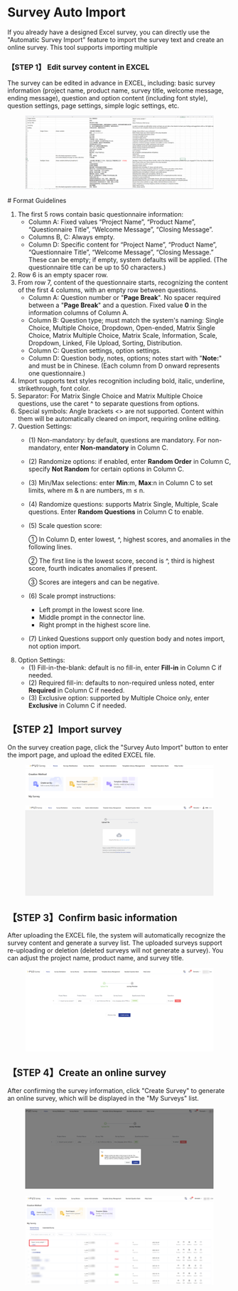 # Survey Auto Import

If you already have a designed Excel survey, you can directly use the "Automatic Survey Import" feature to import the survey text and create an online survey. This tool supports importing multiple

### 【STEP 1】 Edit survey content in EXCEL

The survey can be edited in advance in EXCEL, including: basic survey information (project name, product name, survey title, welcome message, ending message), question and option content (including font style), question settings, page settings, simple logic settings, etc.

<figure><img src="../../../.gitbook/assets/image (843).png" alt=""><figcaption></figcaption></figure>

\# Format Guidelines

1. The first 5 rows contain basic questionnaire information:
   * Column A: Fixed values “Project Name”, “Product Name”, “Questionnaire Title”, “Welcome Message”, “Closing Message”.
   * Columns B, C: Always empty.
   * Column D: Specific content for “Project Name”, “Product Name”, “Questionnaire Title”, “Welcome Message”, “Closing Message.” These can be empty; if empty, system defaults will be applied. (The questionnaire title can be up to 50 characters.)
2. Row 6 is an empty spacer row.
3. From row 7, content of the questionnaire starts, recognizing the content of the first 4 columns, with an empty row between questions.
   * Column A: Question number or "**Page Break**". No spacer required between a "**Page Break**" and a question. Fixed value **0** in the information columns of Column A.
   * Column B: Question type; must match the system's naming: Single Choice, Multiple Choice, Dropdown, Open-ended, Matrix Single Choice, Matrix Multiple Choice, Matrix Scale, Information, Scale, Dropdown, Linked, File Upload, Sorting, Distribution.
   * Column C: Question settings, option settings.
   * Column D: Question body, notes, options; notes start with "**Note:**" and must be in Chinese. (Each column from D onward represents one questionnaire.)
4. Import supports text styles recognition including bold, italic, underline, strikethrough, font color.
5. Separator: For Matrix Single Choice and Matrix Multiple Choice questions, use the caret ^ to separate questions from options.
6. Special symbols: Angle brackets <> are not supported. Content within them will be automatically cleared on import, requiring online editing.
7. Question Settings:
   * (1) Non-mandatory: by default, questions are mandatory. For non-mandatory, enter **Non-mandatory** in Column C.
   * (2) Randomize options: if enabled, enter **Random Order** in Column C, specify **Not Random** for certain options in Column C.
   * (3) Min/Max selections: enter **Min**:m, **Max**:n in Column C to set limits, where m & n are numbers, m ≤ n.
   * (4) Randomize questions: supports Matrix Single, Multiple, Scale questions. Enter **Random Questions** in Column C to enable.
   *   (5) Scale question score:

       ① In Column D, enter lowest, ^, highest scores, and anomalies in the following lines.

       ② The first line is the lowest score, second is ^, third is highest score, fourth indicates anomalies if present.

       ③ Scores are integers and can be negative.
   * (6) Scale prompt instructions:
     * Left prompt in the lowest score line.
     * Middle prompt in the connector line.
     * Right prompt in the highest score line.
   * (7) Linked Questions support only question body and notes import, not option import.
8. Option Settings:
   * (1) Fill-in-the-blank: default is no fill-in, enter **Fill-in** in Column C if needed.
   * (2) Required fill-in: defaults to non-required unless noted, enter **Required** in Column C if needed.
   * (3) Exclusive option: supported by Multiple Choice only, enter **Exclusive** in Column C if needed.

## 【STEP 2】Import survey

On the survey creation page, click the "Survey Auto Import" button to enter the import page, and upload the edited EXCEL file.

<figure><img src="../../../.gitbook/assets/image (844).png" alt=""><figcaption></figcaption></figure>

<figure><img src="../../../.gitbook/assets/image (845).png" alt=""><figcaption></figcaption></figure>

## 【STEP 3】Confirm basic information

After uploading the EXCEL file, the system will automatically recognize the survey content and generate a survey list. The uploaded surveys support re-uploading or deletion (deleted surveys will not generate a survey). You can adjust the project name, product name, and survey title.

<figure><img src="../../../.gitbook/assets/image (846).png" alt=""><figcaption></figcaption></figure>

## 【STEP 4】Create an online survey

After confirming the survey information, click "Create Survey" to generate an online survey, which will be displayed in the "My Surveys" list.

<figure><img src="../../../.gitbook/assets/image (847).png" alt=""><figcaption></figcaption></figure>

<figure><img src="../../../.gitbook/assets/image (848).png" alt=""><figcaption></figcaption></figure>
